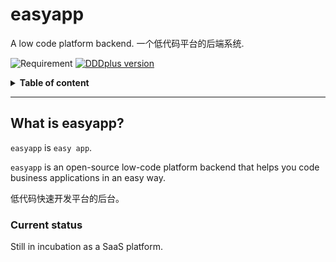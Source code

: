 # easyapp
A low code platform backend. 一个低代码平台的后端系统.

![Requirement](https://img.shields.io/badge/JDK-8+-green.svg)
[![DDDplus version](https://img.shields.io/badge/DDDplus-1.1.0--SNAPSHOT-blue)](https://github.com/funkygao/cp-ddd-framework)

<details>
<summary><b>Table of content</b></summary>

## Table of content
   * [What is easyapp](#what-is-easyapp)
      * [Current status](#current-status)

</details>

----

## What is easyapp?

`easyapp` is `easy app`.

`easyapp` is an open-source low-code platform backend that helps you code business applications in an easy way.

低代码快速开发平台的后台。

### Current status

Still in incubation as a SaaS platform.

